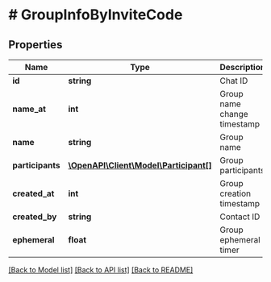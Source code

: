 # # GroupInfoByInviteCode

## Properties

Name | Type | Description | Notes
------------ | ------------- | ------------- | -------------
**id** | **string** | Chat ID | [optional]
**name_at** | **int** | Group name change timestamp | [optional]
**name** | **string** | Group name | [optional]
**participants** | [**\OpenAPI\Client\Model\Participant[]**](Participant.md) | Group participants | [optional]
**created_at** | **int** | Group creation timestamp | [optional]
**created_by** | **string** | Contact ID | [optional]
**ephemeral** | **float** | Group ephemeral timer | [optional]

[[Back to Model list]](../../README.md#models) [[Back to API list]](../../README.md#endpoints) [[Back to README]](../../README.md)
